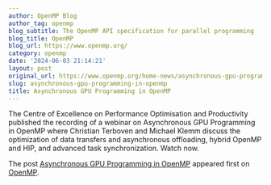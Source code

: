 ```yaml
---
author: OpenMP Blog
author_tag: openmp
blog_subtitle: The OpenMP API specification for parallel programming
blog_title: OpenMP
blog_url: https://www.openmp.org/
category: openmp
date: '2024-06-03 21:14:21'
layout: post
original_url: https://www.openmp.org/home-news/asynchronous-gpu-programming-in-openmp/?utm_source=rss&utm_medium=rss&utm_campaign=asynchronous-gpu-programming-in-openmp
slug: asynchronous-gpu-programming-in-openmp
title: Asynchronous GPU Programming in OpenMP
---
```


<p>The Centre of Excellence on Performance Optimisation and Productivity published the recording of a webinar on Asynchronous GPU Programming in OpenMP where Christian Terboven and Michael Klemm discuss the optimization of data transfers and asynchronous offloading, hybrid OpenMP and HIP, and advanced task synchronization. Watch now.</p>

<p>The post <a href="https://www.openmp.org/home-news/asynchronous-gpu-programming-in-openmp/">Asynchronous GPU Programming in OpenMP</a> appeared first on <a href="https://www.openmp.org">OpenMP</a>.</p>